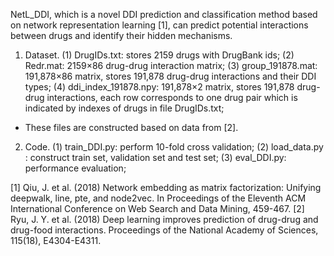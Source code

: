 NetL_DDI, which is a novel DDI prediction and classification method based on network representation learning [1], can predict potential interactions between drugs and identify their hidden mechanisms.

1. Dataset.
(1) DrugIDs.txt: stores 2159 drugs with DrugBank ids;
(2) Redr.mat: 2159×86 drug-drug interaction matrix;
(3) group_191878.mat: 191,878×86 matrix, stores 191,878 drug-drug interactions and their DDI types;
(4) ddi_index_191878.npy: 191,878×2 matrix, stores 191,878 drug-drug interactions, each row corresponds to one drug pair which is indicated by indexes of drugs in file DrugIDs.txt;
* These files are constructed based on data from [2].
2. Code.
(1) train_DDI.py: perform 10-fold cross validation;
(2) load_data.py : construct train set, validation set and test set;
(3) eval_DDI.py: performance evaluation;

[1] Qiu, J. et al. (2018) Network embedding as matrix factorization: Unifying deepwalk, line, pte, and node2vec. In Proceedings of the Eleventh ACM International Conference on Web Search and Data Mining, 459-467.
[2] Ryu, J. Y. et al. (2018) Deep learning improves prediction of drug-drug and drug-food interactions. Proceedings of the National Academy of Sciences, 115(18), E4304-E4311.

